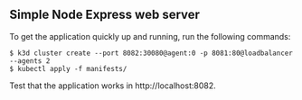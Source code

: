 ## Simple Node Express web server

To get the application quickly up and running, run the following commands:

```
$ k3d cluster create --port 8082:30080@agent:0 -p 8081:80@loadbalancer --agents 2
$ kubectl apply -f manifests/
```

Test that the application works in http://localhost:8082.
